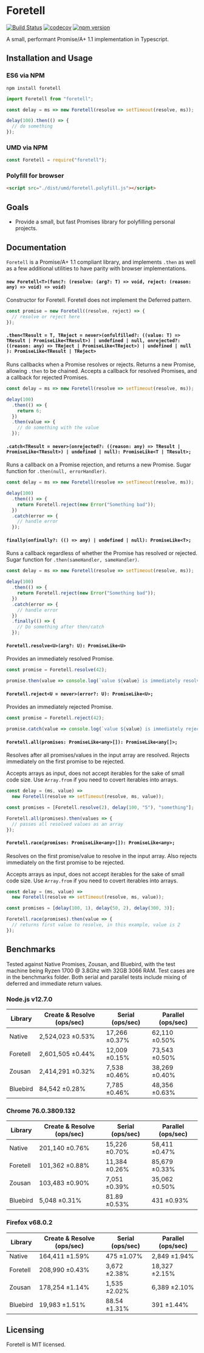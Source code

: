 # Foretell

[![Build Status](https://travis-ci.com/Bluefinger/foretell.svg?branch=master)](https://travis-ci.com/Bluefinger/foretell) [![codecov](https://codecov.io/gh/Bluefinger/foretell/branch/master/graph/badge.svg)](https://codecov.io/gh/Bluefinger/foretell) [![npm version](https://badge.fury.io/js/foretell.svg)](https://badge.fury.io/js/foretell)

A small, performant Promise/A+ 1.1 implementation in Typescript.

## Installation and Usage

### ES6 via NPM

```
npm install foretell
```

```js
import Foretell from "foretell";

const delay = ms => new Foretell(resolve => setTimeout(resolve, ms));

delay(100).then(() => {
  // do something
});
```

### UMD via NPM

```js
const Foretell = require("foretell");
```

### Polyfill for browser

```html
<script src="./dist/umd/foretell.polyfill.js"></script>
```

## Goals

- Provide a small, but fast Promises library for polyfilling personal projects.

## Documentation

`Foretell` is a Promise/A+ 1.1 compliant library, and implements `.then` as well as a few additional utilities to have parity with browser implementations.

#### `new Foretell<T>(func?: (resolve: (arg?: T) => void, reject: (reason: any) => void) => void)`

Constructor for Foretell. Foretell does not implement the Deferred pattern.

```js
const promise = new Foretell((resolve, reject) => {
  // resolve or reject here
});
```

#### `.then<TResult = T, TReject = never>(onfulfilled?: ((value: T) => TResult | PromiseLike<TResult>) | undefined | null, onrejected?: ((reason: any) => TReject | PromiseLike<TReject>) | undefined | null ): PromiseLike<TResult | TReject>`

Runs callbacks when a Promise resolves or rejects. Returns a new Promise, allowing `.then` to be chained. Accepts a callback for resolved Promises, and a callback for rejected Promises.

```js
const delay = ms => new Foretell(resolve => setTimeout(resolve, ms));

delay(100)
  .then(() => {
    return 6;
  })
  .then(value => {
    // do something with the value
  });
```

#### `.catch<TResult = never>(onrejected?: ((reason: any) => TResult | PromiseLike<TResult>) | undefined | null): PromiseLike<T | TResult>;`

Runs a callback on a Promise rejection, and returns a new Promise. Sugar function for `.then(null, errorHandler)`.

```js
const delay = ms => new Foretell(resolve => setTimeout(resolve, ms));

delay(100)
  .then(() => {
    return Foretell.reject(new Error("Something bad"));
  })
  .catch(error => {
    // handle error
  });
```

#### `finally(onfinally?: (() => any) | undefined | null): PromiseLike<T>;`

Runs a callback regardless of whether the Promise has resolved or rejected. Sugar function for `.then(sameHandler, sameHandler)`.

```js
const delay = ms => new Foretell(resolve => setTimeout(resolve, ms));

delay(100)
  .then(() => {
    return Foretell.reject(new Error("Something bad"));
  })
  .catch(error => {
    // handle error
  })
  .finally(() => {
    // Do something after then/catch
  });
```

#### `Foretell.resolve<U>(arg?: U): PromiseLike<U>`

Provides an immediately resolved Promise.

```js
const promise = Foretell.resolve(42);

promise.then(value => console.log(`value ${value} is immediately resolved`));
```

#### `Foretell.reject<U = never>(error?: U): PromiseLike<U>;`

Provides an immediately rejected Promise.

```js
const promise = Foretell.reject(42);

promise.catch(value => console.log(`value ${value} is immediately rejected`));
```

#### `Foretell.all(promises: PromiseLike<any>[]): PromiseLike<any[]>;`

Resolves after all promises/values in the input array are resolved. Rejects immediately on the first promise to be rejected.

Accepts arrays as input, does not accept iterables for the sake of small code size. Use `Array.from` if you need to covert iterables into arrays.

```js
const delay = (ms, value) =>
  new Foretell(resolve => setTimeout(resolve, ms, value));

const promises = [Foretell.resolve(2), delay(100, "5"), "something"];

Foretell.all(promises).then(values => {
  // passes all resolved values as an array
});
```

#### `Foretell.race(promises: PromiseLike<any>[]): PromiseLike<any>;`

Resolves on the first promise/value to resolve in the input array. Also rejects immediately on the first promise to be rejected.

Accepts arrays as input, does not accept iterables for the sake of small code size. Use `Array.from` if you need to covert iterables into arrays.

```js
const delay = (ms, value) =>
  new Foretell(resolve => setTimeout(resolve, ms, value));

const promises = [delay(100, 1), delay(50, 2), delay(300, 3)];

Foretell.race(promises).then(value => {
  // returns first value to resolve, in this example, value is 2
});
```

## Benchmarks

Tested against Native Promises, Zousan, and Bluebird, with the test machine being Ryzen 1700 @ 3.8Ghz with 32GB 3066 RAM. Test cases are in the benchmarks folder. Both serial and parallel tests include mixing of deferred and immediate return values.

### Node.js v12.7.0

| Library  | Create & Resolve (ops/sec) | Serial (ops/sec) | Parallel (ops/sec) |
| -------- | -------------------------- | ---------------- | ------------------ |
| Native   | 2,524,023 ±0.53%           | 17,266 ±0.37%    | 62,110 ±0.50%      |
| Foretell | 2,601,505 ±0.44%           | 12,009 ±0.15%    | 73,543 ±0.50%      |
| Zousan   | 2,414,291 ±0.32%           | 7,538 ±0.46%     | 38,269 ±0.40%      |
| Bluebird | 84,542 ±0.28%              | 7,785 ±0.46%     | 48,356 ±0.63%      |

### Chrome 76.0.3809.132

| Library  | Create & Resolve (ops/sec) | Serial (ops/sec) | Parallel (ops/sec) |
| -------- | -------------------------- | ---------------- | ------------------ |
| Native   | 201,140 ±0.76%             | 15,226 ±0.70%    | 58,411 ±0.47%      |
| Foretell | 101,362 ±0.88%             | 11,384 ±0.26%    | 85,679 ±0.33%      |
| Zousan   | 103,483 ±0.90%             | 7,051 ±0.39%     | 35,062 ±0.50%      |
| Bluebird | 5,048 ±0.31%               | 81.89 ±0.53%     | 431 ±0.93%         |

### Firefox v68.0.2

| Library  | Create & Resolve (ops/sec) | Serial (ops/sec) | Parallel (ops/sec) |
| -------- | -------------------------- | ---------------- | ------------------ |
| Native   | 164,411 ±1.59%             | 475 ±1.07%       | 2,849 ±1.94%       |
| Foretell | 208,990 ±0.43%             | 3,672 ±2.38%     | 18,327 ±2.15%      |
| Zousan   | 178,254 ±1.14%             | 1,535 ±2.02%     | 6,389 ±2.10%       |
| Bluebird | 19,983 ±1.51%              | 88.54 ±1.31%     | 391 ±1.44%         |

## Licensing

Foretell is MIT licensed.
